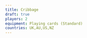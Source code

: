```yaml
---
title: Cribbage
draft: true
players: 2
equipment: Playing cards (Standard)
countries: UK,AU,US,NZ
---
```

